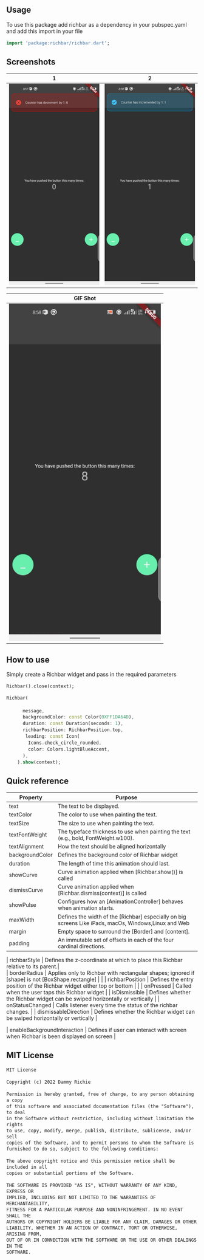 <!--
This README describes the package. If you publish this package to pub.dev,
this README's contents appear on the landing page for your package.

For information about how to write a good package README, see the guide for
[writing package pages](https://dart.dev/guides/libraries/writing-package-pages).

For general information about developing packages, see the Dart guide for
[creating packages](https://dart.dev/guides/libraries/create-library-packages)
and the Flutter guide for
[developing packages and plugins](https://flutter.dev/developing-packages).
-->

## Usage

To use this package add richbar as a dependency in your pubspec.yaml and add this import in your file

```dart
import 'package:richbar/richbar.dart';
```

## Screenshots

 | 1 | 2|
|------|-------|
|<img src="screenshots/screenshot_1.png" width="400">|<img src="screenshots/screenshot_2.png" width="400">|


 | GIF Shot | 
|------|
|<img src="screenshots/screenshot_3.gif" width="400">|


## How to use

Simply create a Richbar widget and pass in the required parameters



```dart
Richbar().close(context);
```


```dart
Richbar(
      
      message,
      backgroundColor: const Color(0XFF1DA64D),
      duration: const Duration(seconds: 1),
      richbarPosition: RichbarPosition.top,
       leading: const Icon(
        Icons.check_circle_rounded,
        color: Colors.lightBlueAccent,
      ),
    ).show(context);
```


## Quick reference

| Property        |  Purpose                                                                                                   |
| --------------- | --------------------------------------------------------------------------------------------------------------------------------------- |
| text           | The text to be displayed.                                                                                                    |
| textColor  | The color to use when painting the text.                                                                                           |
| textSize   | The size to use when painting the text.                                                                                           |
| textFontWeight | The typeface thickness to use when painting the text (e.g., bold, FontWeight.w100).                                                                                              |
| textAlignment  | How the text should be aligned horizontally                                                                             |                                                                                            |
| backgroundColor | Defines the background color of Richbar widget                                                                                                              |
| duration        | The length of time this animation should last.                                                                         |
| showCurve       | Curve animation applied when [Richbar.show()] is called                                                                                  |
| dismissCurve    | Curve animation applied when [Richbar.dismiss(context)] is called                                                                                  |
| showPulse       | Configures how an [AnimationController] behaves when animation starts.                                                                     |
| maxWidth        | Defines the width of the [Richbar] especially on big screens     Like iPads, macOs, Windows,Linux and Web                                                                                  |
| margin          | Empty space to surround the [Border] and [content].                                                                                  |
| padding         | An immutable set of offsets in each of the four cardinal directions.     

| richbarStyle |    Defines the z-coordinate at which to place this Richbar relative to its parent.|   
| borderRadius |   Applies only to Richbar with rectangular shapes; ignored if [shape] is not [BoxShape.rectangle] |                                   |
| richbarPosition |  Defines the entry position of the Richbar widget either top or bottom |                                                       |
| onPressed       | Called when the user taps this Richbar widget                                                                                 |
| isDismissible   | Defines whether the Richbar widget can be swiped horizontally or vertically                                                                        |
| onStatusChanged |    Calls listener every time the status of the richbar changes.                                                                                  |
| dismissableDirection |   Defines whether the Richbar widget can be swiped horizontally or vertically                                                                  |

| enableBackgroundInteraction |   Defines if user can interact with screen when Richbar is been displayed on screen                                                               |

## MIT License

```
MIT License

Copyright (c) 2022 Dammy Richie

Permission is hereby granted, free of charge, to any person obtaining a copy
of this software and associated documentation files (the "Software"), to deal
in the Software without restriction, including without limitation the rights
to use, copy, modify, merge, publish, distribute, sublicense, and/or sell
copies of the Software, and to permit persons to whom the Software is
furnished to do so, subject to the following conditions:

The above copyright notice and this permission notice shall be included in all
copies or substantial portions of the Software.

THE SOFTWARE IS PROVIDED "AS IS", WITHOUT WARRANTY OF ANY KIND, EXPRESS OR
IMPLIED, INCLUDING BUT NOT LIMITED TO THE WARRANTIES OF MERCHANTABILITY,
FITNESS FOR A PARTICULAR PURPOSE AND NONINFRINGEMENT. IN NO EVENT SHALL THE
AUTHORS OR COPYRIGHT HOLDERS BE LIABLE FOR ANY CLAIM, DAMAGES OR OTHER
LIABILITY, WHETHER IN AN ACTION OF CONTRACT, TORT OR OTHERWISE, ARISING FROM,
OUT OF OR IN CONNECTION WITH THE SOFTWARE OR THE USE OR OTHER DEALINGS IN THE
SOFTWARE.
```

